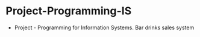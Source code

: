 # Project-Programming-IS
* Project -  Programming for Information Systems. 
Bar drinks sales system
